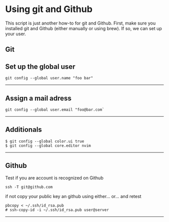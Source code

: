 # Using git and Github

This script is just another how-to for git and Github. First, make sure you
installed git and Github (either manually or using brew).  If so, we can set up
your user.

## Git

## Set up the global user 

```
git config --global user.name "foo bar"
```

--- 

## Assign a mail adress

```
git config --global user.email "foo@bar.com`
```

---

## Additionals

```
$ git config --global color.ui true
$ git config --global core.editor nvim
```

---

## Github

Test if you are account is recognized on Github

```
ssh -T git@github.com
```

if not copy your public key an github using either... or... and retest

```
pbcopy < ~/.ssh/id_rsa.pub
# ssh-copy-id -i ~/.ssh/id_rsa.pub user@server
```
---
